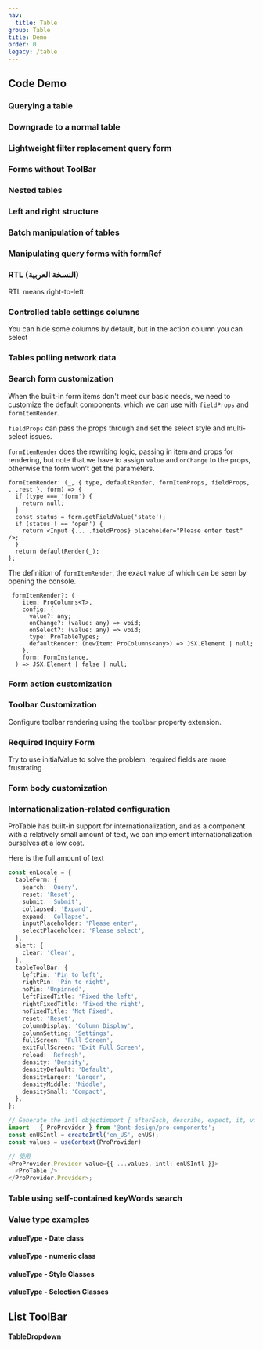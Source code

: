 ```yaml
---
nav:
  title: Table
group: Table
title: Demo
order: 0
legacy: /table
---
```


## Code Demo

### Querying a table

<code src="../../../demos/table/single.tsx"  background="var(--main-bg-color)" ></code>

<code src="../../../demos/table/dataSource.tsx"  background="var(--main-bg-color)" debug></code>

### Downgrade to a normal table

<code src="../../../demos/table/normal.tsx"  background="var(--main-bg-color)" ></code>

### Lightweight filter replacement query form

<code src="../../../demos/table/lightfilter.tsx"  background="var(--main-bg-color)" ></code>

### Forms without ToolBar

<code src="../../../demos/table/no-title.tsx" ></code>

### Nested tables

<code src="../../../demos/table/table-nested.tsx"  background="var(--main-bg-color)" ></code>

### Left and right structure

<code src="../../../demos/table/split.tsx"  background="var(--main-bg-color)" ></code>

### Batch manipulation of tables

<code src="../../../demos/table/batchOption.tsx"  background="var(--main-bg-color)" ></code>

### Manipulating query forms with formRef

<code src="../../../demos/table/form.tsx"  background="var(--main-bg-color)" ></code>

### RTL (النسخة العربية)

RTL means right-to-left.

<code src="../../../demos/table/rtl_table.tsx"  background="var(--main-bg-color)" ></code>

### Controlled table settings columns

You can hide some columns by default, but in the action column you can select

### Tables polling network data

<code src="../../../demos/table/pollinga.tsx"  background="var(--main-bg-color)" ></code>

### Search form customization

When the built-in form items don't meet our basic needs, we need to customize the default components, which we can use with `fieldProps` and `formItemRender`.

`fieldProps` can pass the props through and set the select style and multi-select issues.

`formItemRender` does the rewriting logic, passing in item and props for rendering, but note that we have to assign `value` and `onChange` to the props, otherwise the form won't get the parameters.

```tsx | pure
formItemRender: (_, { type, defaultRender, formItemProps, fieldProps, . .rest }, form) => {
  if (type === 'form') {
    return null;
  }
  const status = form.getFieldValue('state');
  if (status ! == 'open') {
    return <Input {... .fieldProps} placeholder="Please enter test" />;
  }
  return defaultRender(_);
};
```

The definition of `formItemRender`, the exact value of which can be seen by opening the console.

```tsx | pure
 formItemRender?: (
    item: ProColumns<T>,
    config: {
      value?: any;
      onChange?: (value: any) => void;
      onSelect?: (value: any) => void;
      type: ProTableTypes;
      defaultRender: (newItem: ProColumns<any>) => JSX.Element | null;
    },
    form: FormInstance,
  ) => JSX.Element | false | null;
```

<code src="../../../demos/table/linkage_form.tsx"  background="var(--main-bg-color)" ></code>

### Form action customization

<code src="../../../demos/table/search_option.tsx"  background="var(--main-bg-color)" ></code>

### Toolbar Customization

Configure toolbar rendering using the `toolbar` property extension.

<code src="../../../demos/table/listToolBar.tsx"  background="var(--main-bg-color)" ></code>

### Required Inquiry Form

Try to use initialValue to solve the problem, required fields are more frustrating

<code src="../../../demos/table/open-rules.tsx" ></code>

### Form body customization

<code src="../../../demos/table/renderTable.tsx"  background="var(--main-bg-color)" ></code>

### Internationalization-related configuration

ProTable has built-in support for internationalization, and as a component with a relatively small amount of text, we can implement internationalization ourselves at a low cost.

Here is the full amount of text

```typescript | pure
const enLocale = {
  tableForm: {
    search: 'Query',
    reset: 'Reset',
    submit: 'Submit',
    collapsed: 'Expand',
    expand: 'Collapse',
    inputPlaceholder: 'Please enter',
    selectPlaceholder: 'Please select',
  },
  alert: {
    clear: 'Clear',
  },
  tableToolBar: {
    leftPin: 'Pin to left',
    rightPin: 'Pin to right',
    noPin: 'Unpinned',
    leftFixedTitle: 'Fixed the left',
    rightFixedTitle: 'Fixed the right',
    noFixedTitle: 'Not Fixed',
    reset: 'Reset',
    columnDisplay: 'Column Display',
    columnSetting: 'Settings',
    fullScreen: 'Full Screen',
    exitFullScreen: 'Exit Full Screen',
    reload: 'Refresh',
    density: 'Density',
    densityDefault: 'Default',
    densityLarger: 'Larger',
    densityMiddle: 'Middle',
    densitySmall: 'Compact',
  },
};

// Generate the intl objectimport { afterEach, describe, expect, it, vi } from 'vitest';
import   { ProProvider } from '@ant-design/pro-components';
const enUSIntl = createIntl('en_US', enUS);
const values = useContext(ProProvider)

// 使用
<ProProvider.Provider value={{ ...values, intl: enUSIntl }}>
  <ProTable />
</ProProvider.Provider>;
```

<code src="../../../demos/table/intl.tsx"  background="var(--main-bg-color)" ></code>

### Table using self-contained keyWords search

<code src="../../../demos/table/search.tsx"  background="var(--main-bg-color)" ></code>

### Value type examples

#### valueType - Date class

<code src="../../../demos/table/valueTypeDate.tsx"  background="var(--main-bg-color)" ></code>

#### valueType - numeric class

<code src="../../../demos/table/valueTypeNumber.tsx"  background="var(--main-bg-color)" ></code>

#### valueType - Style Classes

<code src="../../../demos/table/valueType.tsx"  background="var(--main-bg-color)" ></code>

#### valueType - Selection Classes

<code src="../../../demos/table/valueType_select.tsx"  background="var(--main-bg-color)" ></code>

<code src="../../../demos/table/config-provider.tsx" debug  background="var(--main-bg-color)" ></code>

## List ToolBar

<code src="../../../demos/table/ListToolBar/basic.tsx" background="var(--main-bg-color)" title="列表工具栏-基本使用"></code>

<code src="../../../demos/table/ListToolBar/no-title.tsx" background="var(--main-bg-color)" title="无标题" desc="列表工具栏-没有标题的情况下搜索框会前置。"></code>

<code src="../../../demos/table/ListToolBar/multipleLine.tsx" background="var(--main-bg-color)" title="双行布局" desc="列表工具栏-双行的情况下会有双行的布局形式。"></code>

<code src="../../../demos/table/ListToolBar/tabs.tsx" background="var(--main-bg-color)" title="带标签" desc="列表工具栏-标签需配合 `multipleLine` 为 `true` 时使用。"></code>

<code src="../../../demos/table/ListToolBar/menu.tsx" background="var(--main-bg-color)" title="列表工具栏-标题下拉菜单"></code>

#### TableDropdown

<code src="../../../demos/table/edittable-rules.tsx" background="var(--main-bg-color)" title="列表工具栏-标题下拉菜单" debug></code>
